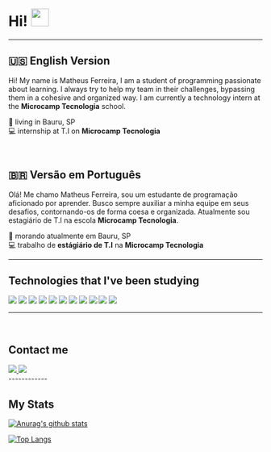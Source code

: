# Hi! <img src="https://media.giphy.com/media/hvRJCLFzcasrR4ia7z/giphy.gif" width="35px"> 
----------------

## 🇺🇸️  **English** Version 


Hi! My name is Matheus Ferreira, I am a student of programming passionate about learning. I always try to help my team in their challenges, bypassing them in a cohesive and organized way.
  I am currently a technology intern at the **Microcamp Tecnologia** school.

📌️ living in Bauru, SP
<br/>
💻️ internship at T.I on **Microcamp Tecnologia**

<br/>

## 🇧🇷️ Versão em **Português**
 Olá! Me chamo Matheus Ferreira, sou um estudante de programação aficionado por aprender. Busco sempre auxiliar a minha equipe em seus desafios, contornando-os de forma coesa e organizada.
 Atualmente sou estagiário de T.I na escola **Microcamp Tecnologia**.

 
📌️ morando atualmente em Bauru, SP
<br/>
💻️ trabalho de **estágiário de T.I** na **Microcamp Tecnologia**
  

-----------

## **Technologies that I've been studying**

<img src="https://img.shields.io/badge/TypeScript-007ACC?style=for-the-badge&logo=typescript&logoColor=white">
<img src ="https://img.shields.io/badge/JavaScript-F7DF1E?style=for-the-badge&logo=javascript&logoColor=black">
<img src="https://img.shields.io/badge/Node.js-43853D?style=for-the-badge&logo=node.js&logoColor=white">
<img src="https://img.shields.io/badge/PostgreSQL-316192?style=for-the-badge&logo=postgresql&logoColor=white">
<img src="https://img.shields.io/badge/MongoDB-4EA94B?style=for-the-badge&logo=mongodb&logoColor=white">
<img src="https://img.shields.io/badge/Linux-FCC624?style=for-the-badge&logo=linux&logoColor=black">
<img src="https://img.shields.io/badge/HTML5-E34F26?style=for-the-badge&logo=html5&logoColor=white">
<img src ="https://img.shields.io/badge/CSS3-1572B6?style=for-the-badge&logo=css3&logoColor=white">
<img src="https://img.shields.io/badge/Sass-CC6699?style=for-the-badge&logo=sass&logoColor=white"> 
<img src="https://img.shields.io/badge/Git-F05032?style=for-the-badge&logo=git&logoColor=white">
<img src="https://img.shields.io/badge/Jest-C21325?style=for-the-badge&logo=jest&logoColor=white">
<!-- <img src="https://img.shields.io/badge/GraphQl-E10098?style=for-the-badge&logo=graphql&logoColor=white"> -->
<!-- <img src="https://img.shields.io/badge/redis-CC0000.svg?&style=for-the-badge&logo=redis&logoColor=white"> -->
<!-- <img src="https://img.shields.io/badge/PHP-777BB4?style=for-the-badge&logo=php&logoColor=white"> -->
<!-- <img src="https://img.shields.io/badge/Amazon_AWS-232F3E?style=for-the-badge&logo=amazon-aws&logoColor=white"> -->
<!-- <img src="https://img.shields.io/badge/Google_Cloud-4285F4?style=for-the-badge&logo=google-cloud&logoColor=white"> -->
<!-- <img src="https://img.shields.io/badge/Microsoft_Azure-0089D6?style=for-the-badge&logo=microsoft-azure&logoColor=white"> -->

-------------
<br>

## **Contact me**
<a href='https://www.linkedin.com/in/matheus-ferreira-9267091b3/' target="_blank"> 
    <img src="https://img.shields.io/badge/LinkedIn-0077B5?style=for-the-badge&logo=linkedin&logoColor=white" />
</a>

<a href="https://t.me/MattFerreira18" target="_blank">
   <img src="https://img.shields.io/badge/Telegram-2CA5E0?style=for-the-badge&logo=telegram&logoColor=white"> 
</a>

<!-- <a href="#" target="_blank">
  <img src="https://img.shields.io/badge/Instagram-E4405F?style=for-the-badge&logo=instagram&logoColor=white">
</a> -->

<!-- <a href="#" target="_blank">
  <img src="https://img.shields.io/badge/YouTube-FF0000?style=for-the-badge&logo=youtube&logoColor=white">
</a> -->

<br>
------------

## **My Stats**

 [![Anurag's github stats](https://github-readme-stats.vercel.app/api?username=MattFerreira18&show_icons=true&theme=tokyonight)](https://github.com/MattFerreira18/github-readme-stats)

[![Top Langs](https://github-readme-stats.vercel.app/api/top-langs/?username=MattFerreira18&show_icons=true&theme=tokyonight)](https://github.com/MattFerreira18/github-readme-stats)
